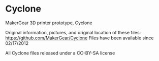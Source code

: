 Cyclone
=======

MakerGear 3D printer prototype, Cyclone

Original information, pictures, and original location of these files: https://github.com/MakerGear/Cyclone
Files have been available since 02/17/2012

All Cyclone files released under a CC-BY-SA license
